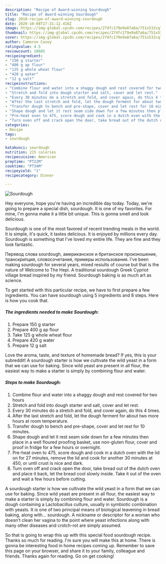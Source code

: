 ```yaml
---
description: "Recipe of Award-winning Sourdough"
title: "Recipe of Award-winning Sourdough"
slug: 2010-recipe-of-award-winning-sourdough
date: 2020-10-08T17:31:12.416Z
image: https://img-global.cpcdn.com/recipes/274fc179e9a87a6a/751x532cq70/sourdough-recipe-main-photo.jpg
thumbnail: https://img-global.cpcdn.com/recipes/274fc179e9a87a6a/751x532cq70/sourdough-recipe-main-photo.jpg
cover: https://img-global.cpcdn.com/recipes/274fc179e9a87a6a/751x532cq70/sourdough-recipe-main-photo.jpg
author: Cameron Casey
ratingvalue: 4.5
reviewcount: 10605
recipeingredient:
- "150 g starter"
- "400 g ap flour"
- "125 g whole wheat flour"
- "420 g water"
- "12 g salt"
recipeinstructions:
- "Combine flour and water into a shaggy dough and rest covered for two hours"
- "Stretch and fold into dough starter and salt, cover and let rest."
- "Every 30 minutes do a stretch and fold, and cover again, do this 4 times."
- "After the last stretch and fold, let the dough ferment for about two more hours at room temperature."
- "Transfer dough to bench and pre-shape, cover and let rest for 10 minutes."
- "Shape dough and let it rest seam side down for a few minutes then place in a well floured proofing basket, use non-gluten flour, cover and proof in fridge for a few hours or overnight."
- "Pre-heat oven to 475, score dough and cook in a dutch oven with the lid on for 27 minutes, remove the lid and cook for another 30 minutes at 450, or until crust is nice and dark."
- "Turn oven off and crack open the door, take bread out of the dutch oven and place it back, let the bread cool slowly inside. Take it out of the oven and wait a few hours before cutting."
categories:
- Recipe
tags:
- sourdough

katakunci: sourdough 
nutrition: 215 calories
recipecuisine: American
preptime: "PT22M"
cooktime: "PT34M"
recipeyield: "1"
recipecategory: Dinner

---
```



![Sourdough](https://img-global.cpcdn.com/recipes/274fc179e9a87a6a/751x532cq70/sourdough-recipe-main-photo.jpg)

Hey everyone, hope you're having an incredible day today. Today, we're going to prepare a special dish, sourdough. It is one of my favorites. For mine, I'm gonna make it a little bit unique. This is gonna smell and look delicious.

Sourdough is one of the most favored of recent trending meals in the world. It is simple, it's quick, it tastes delicious. It is enjoyed by millions every day. Sourdough is something that I've loved my entire life. They are fine and they look fantastic.

Перевод слова sourdough, американское и британское произношение, транскрипция, словосочетания, примеры использования. I&#39;ve been making sourdough for several years, mixed resiults of course but that is the nature of Welcome to The Hepi. A traditional sourdough Greek Cypriot village bread inspired by my friend. Sourdough baking is as much art as science.


To get started with this particular recipe, we have to first prepare a few ingredients. You can have sourdough using 5 ingredients and 8 steps. Here is how you cook that.

<!--inarticleads1-->

##### The ingredients needed to make Sourdough:

1. Prepare 150 g starter
1. Prepare 400 g ap flour
1. Take 125 g whole wheat flour
1. Prepare 420 g water
1. Prepare 12 g salt


Love the aroma, taste, and texture of homemade bread? If yes, this is your subreddit! A sourdough starter is how we cultivate the wild yeast in a form that we can use for baking. Since wild yeast are present in all flour, the easiest way to make a starter is simply by combining flour and water. 

<!--inarticleads2-->

##### Steps to make Sourdough:

1. Combine flour and water into a shaggy dough and rest covered for two hours
1. Stretch and fold into dough starter and salt, cover and let rest.
1. Every 30 minutes do a stretch and fold, and cover again, do this 4 times.
1. After the last stretch and fold, let the dough ferment for about two more hours at room temperature.
1. Transfer dough to bench and pre-shape, cover and let rest for 10 minutes.
1. Shape dough and let it rest seam side down for a few minutes then place in a well floured proofing basket, use non-gluten flour, cover and proof in fridge for a few hours or overnight.
1. Pre-heat oven to 475, score dough and cook in a dutch oven with the lid on for 27 minutes, remove the lid and cook for another 30 minutes at 450, or until crust is nice and dark.
1. Turn oven off and crack open the door, take bread out of the dutch oven and place it back, let the bread cool slowly inside. Take it out of the oven and wait a few hours before cutting.


A sourdough starter is how we cultivate the wild yeast in a form that we can use for baking. Since wild yeast are present in all flour, the easiest way to make a starter is simply by combining flour and water. Sourdough is a dough containing a Lactobacillus culture, usually in symbiotic combination with yeasts. It is one of two principal means of biological leavening in bread baking, along with… sourdough. A nickname or descriptor for a woman who doesn&#39;t clean her vagina to the point where yeast infections along with many other diseases and crotch-rot are simply assumed. 

So that is going to wrap this up with this special food sourdough recipe. Thanks so much for reading. I'm sure you will make this at home. There is gonna be interesting food in home recipes coming up. Remember to save this page on your browser, and share it to your family, colleague and friends. Thanks again for reading. Go on get cooking!
